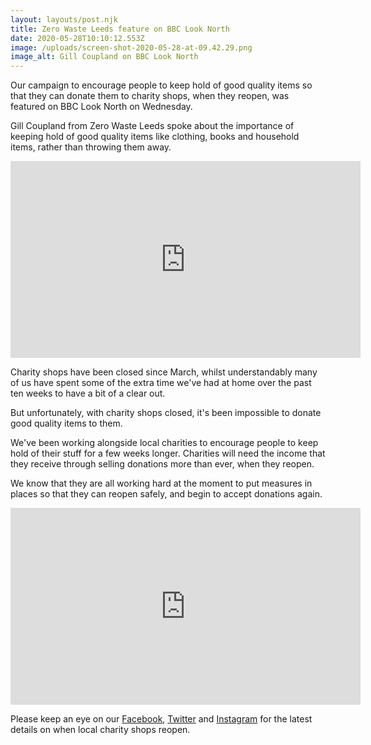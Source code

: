 ```yaml
---
layout: layouts/post.njk
title: Zero Waste Leeds feature on BBC Look North
date: 2020-05-28T10:10:12.553Z
image: /uploads/screen-shot-2020-05-28-at-09.42.29.png
image_alt: Gill Coupland on BBC Look North
---
```

Our campaign to encourage people to keep hold of good quality items so that they can donate them to charity shops, when they reopen, was featured on BBC Look North on Wednesday.



Gill Coupland from Zero Waste Leeds spoke about the importance of keeping hold of good quality items like clothing, books and household items, rather than throwing them away.

<iframe width="560" height="315" src="https://www.youtube.com/embed/OLqYcFX-Go8" frameborder="0" allow="accelerometer; autoplay; encrypted-media; gyroscope; picture-in-picture" allowfullscreen></iframe>

Charity shops have been closed since March, whilst understandably many of us have spent some of the extra time we've had at home over the past ten weeks to have a bit of a clear out.

But unfortunately, with charity shops closed, it's been impossible to donate good quality items to them.

We've been working alongside local charities to encourage people to keep hold of their stuff for a few weeks longer.  Charities will need the income that they receive through selling donations more than ever, when they reopen.

We know that they are all working hard at the moment to put measures in places so that they can reopen safely, and begin to accept donations again.  

<iframe width="560" height="315" src="https://www.youtube.com/embed/J0rOTGA8q80" frameborder="0" allow="accelerometer; autoplay; encrypted-media; gyroscope; picture-in-picture" allowfullscreen></iframe>



Please keep an eye on our [Facebook](https://www.facebook.com/zerowasteleeds/), [Twitter](https://twitter.com/zerowasteleeds) and [Instagram](https://www.instagram.com/zerowasteleeds/) for the latest details on when local charity shops reopen.